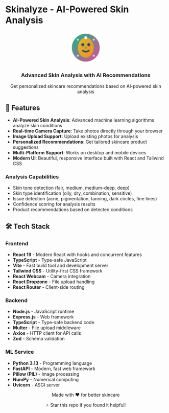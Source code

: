 # Skinalyze - AI-Powered Skin Analysis

<div align="center">
  <img src="frontend/public/skinalyze-icon.svg" alt="Skinalyze Logo" width="100" height="100">
  <h3>Advanced Skin Analysis with AI Recommendations</h3>
  <p>Get personalized skincare recommendations based on AI-powered skin analysis</p>
</div>

## 🌟 Features

- **AI-Powered Skin Analysis**: Advanced machine learning algorithms analyze skin conditions
- **Real-time Camera Capture**: Take photos directly through your browser
- **Image Upload Support**: Upload existing photos for analysis
- **Personalized Recommendations**: Get tailored skincare product suggestions
- **Multi-Platform Support**: Works on desktop and mobile devices
- **Modern UI**: Beautiful, responsive interface built with React and Tailwind CSS

### Analysis Capabilities
- Skin tone detection (fair, medium, medium-deep, deep)
- Skin type identification (oily, dry, combination, sensitive)
- Issue detection (acne, pigmentation, tanning, dark circles, fine lines)
- Confidence scoring for analysis results
- Product recommendations based on detected conditions

## 🛠️ Tech Stack

### Frontend
- **React 19** - Modern React with hooks and concurrent features
- **TypeScript** - Type-safe JavaScript
- **Vite** - Fast build tool and development server
- **Tailwind CSS** - Utility-first CSS framework
- **React Webcam** - Camera integration
- **React Dropzone** - File upload handling
- **React Router** - Client-side routing

### Backend
- **Node.js** - JavaScript runtime
- **Express.js** - Web framework
- **TypeScript** - Type-safe backend code
- **Multer** - File upload middleware
- **Axios** - HTTP client for API calls
- **Zod** - Schema validation

### ML Service
- **Python 3.13** - Programming language
- **FastAPI** - Modern, fast web framework
- **Pillow (PIL)** - Image processing
- **NumPy** - Numerical computing
- **Uvicorn** - ASGI server

<div align="center">
  <p>Made with ❤️ for better skincare</p>
  <p>⭐ Star this repo if you found it helpful!</p>
</div>


